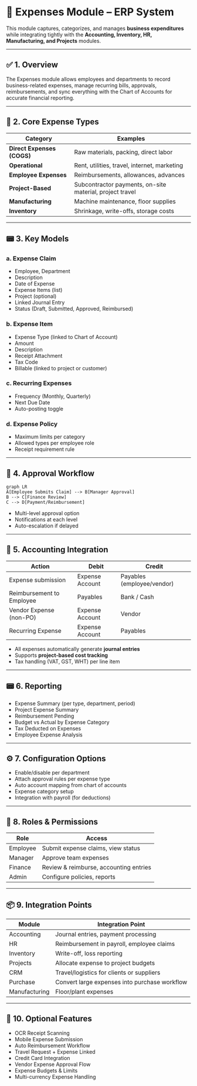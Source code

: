 # 💸 Expenses Module – ERP System

This module captures, categorizes, and manages **business expenditures** while integrating tightly with the **Accounting, Inventory, HR, Manufacturing, and Projects** modules.

---

## ✅ 1. Overview

The Expenses module allows employees and departments to record business-related expenses, manage recurring bills, approvals, reimbursements, and sync everything with the Chart of Accounts for accurate financial reporting.

---

## 🧬 2. Core Expense Types

| Category                    | Examples                                                  |
|----------------------------|-----------------------------------------------------------|
| **Direct Expenses (COGS)** | Raw materials, packing, direct labor                      |
| **Operational**            | Rent, utilities, travel, internet, marketing              |
| **Employee Expenses**      | Reimbursements, allowances, advances                      |
| **Project-Based**          | Subcontractor payments, on-site material, project travel  |
| **Manufacturing**          | Machine maintenance, floor supplies                       |
| **Inventory**              | Shrinkage, write-offs, storage costs                      |

---

## 📟 3. Key Models

### a. **Expense Claim**

- Employee, Department
- Description
- Date of Expense
- Expense Items (list)
- Project (optional)
- Linked Journal Entry
- Status (Draft, Submitted, Approved, Reimbursed)

### b. **Expense Item**

- Expense Type (linked to Chart of Account)
- Amount
- Description
- Receipt Attachment
- Tax Code
- Billable (linked to project or customer)

### c. **Recurring Expenses**

- Frequency (Monthly, Quarterly)
- Next Due Date
- Auto-posting toggle

### d. **Expense Policy**

- Maximum limits per category
- Allowed types per employee role
- Receipt requirement rule

---

## 🔄 4. Approval Workflow

```mermaid
graph LR
A[Employee Submits Claim] --> B[Manager Approval]
B --> C[Finance Review]
C --> D[Payment/Reimbursement]
```

- Multi-level approval option
- Notifications at each level
- Auto-escalation if delayed

---

## 🧾 5. Accounting Integration

| Action                      | Debit                  | Credit             |
|----------------------------|------------------------|--------------------|
| Expense submission         | Expense Account        | Payables (employee/vendor) |
| Reimbursement to Employee  | Payables               | Bank / Cash        |
| Vendor Expense (non-PO)    | Expense Account        | Vendor             |
| Recurring Expense          | Expense Account        | Payables           |

- All expenses automatically generate **journal entries**
- Supports **project-based cost tracking**
- Tax handling (VAT, GST, WHT) per line item

---

## 📟 6. Reporting

- Expense Summary (per type, department, period)
- Project Expense Summary
- Reimbursement Pending
- Budget vs Actual by Expense Category
- Tax Deducted on Expenses
- Employee Expense Analysis

---

## ⚙️ 7. Configuration Options

- Enable/disable per department
- Attach approval rules per expense type
- Auto account mapping from chart of accounts
- Expense category setup
- Integration with payroll (for deductions)

---

## 🔐 8. Roles & Permissions

| Role            | Access                                 |
|-----------------|----------------------------------------|
| Employee        | Submit expense claims, view status     |
| Manager         | Approve team expenses                  |
| Finance         | Review & reimburse, accounting entries |
| Admin           | Configure policies, reports            |

---

## 📦 9. Integration Points

| Module         | Integration Point                                  |
|----------------|----------------------------------------------------|
| Accounting     | Journal entries, payment processing                |
| HR             | Reimbursement in payroll, employee claims          |
| Inventory      | Write-off, loss reporting                          |
| Projects       | Allocate expense to project budgets                |
| CRM            | Travel/logistics for clients or suppliers          |
| Purchase       | Convert large expenses into purchase workflow      |
| Manufacturing  | Floor/plant expenses                               |

---

## 🌟 10. Optional Features

- OCR Receipt Scanning
- Mobile Expense Submission
- Auto Reimbursement Workflow
- Travel Request + Expense Linked
- Credit Card Integration
- Vendor Expense Approval Flow
- Expense Budgets & Limits
- Multi-currency Expense Handling


